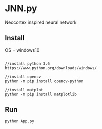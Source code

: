 # JNN.py
Neocortex inspired neural network

## Install

OS = windows10
```

//install python 3.6
https://www.python.org/downloads/windows/

//install opencv
python -m pip install opencv-python

//install matplot
python -m pip install matplotlib
```

## Run

```
python App.py
```